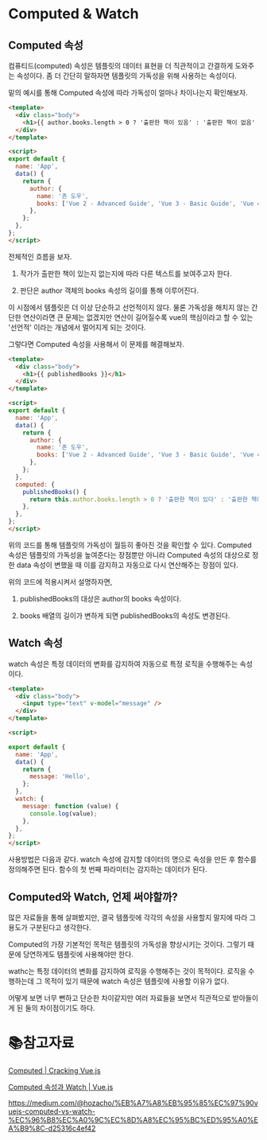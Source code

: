 # Computed & Watch

## Computed 속성

컴퓨티드(computed) 속성은 템플릿의 데이터 표현을 더 직관적이고 간결하게 도와주는 속성이다. 좀 더 간단히 말하자면 템플릿의 가독성을 위해 사용하는 속성이다.

밑의 예시를 통해 Computed 속성에 따라 가독성이 얼마나 차이나는지 확인해보자.

```html
<template>
  <div class="body">
    <h1>{{ author.books.length > 0 ? '출판한 책이 있음' : '출판한 책이 없음' }}</h1>
  </div>
</template>

<script>
export default {
  name: 'App',
  data() {
    return {
      author: {
        name: '존 도우',
        books: ['Vue 2 - Advanced Guide', 'Vue 3 - Basic Guide', 'Vue 4 - The Mystery'],
      },
    };
  },
};
</script>
```

전체적인 흐름을 보자.

1. 작가가 출판한 책이 있는지 없는지에 따라 다른 텍스트를 보여주고자 한다.

2. 판단은 author 객체의 books 속성의 길이를 통해 이루어진다.

이 시점에서 템플릿은 더 이상 단순하고 선언적이지 않다. 물론 가독성을 해치지 않는 간단한 연산이라면 큰 문제는 없겠지만 연산이 길어질수록 vue의 핵심이라고 할 수 있는 '선언적' 이라는 개념에서 멀어지게 되는 것이다.

그렇다면 Computed 속성을 사용해서 이 문제를 해결해보자.

```html
<template>
  <div class="body">
    <h1>{{ publishedBooks }}</h1>
  </div>
</template>

<script>
export default {
  name: 'App',
  data() {
    return {
      author: {
        name: '존 도우',
        books: ['Vue 2 - Advanced Guide', 'Vue 3 - Basic Guide', 'Vue 4 - The Mystery'],
      },
    };
  },
  computed: {
    publishedBooks() {
      return this.author.books.length > 0 ? '출판한 책이 있다' : '출판한 책이 없다';
    },
  },
};
</script>
```

위의 코드를 통해 템플릿의 가독성이 월등히 좋아진 것을 확인할 수 있다. Computed 속성은 템플릿의 가독성을 높여준다는 장점뿐만 아니라 Computed 속성의 대상으로 정한 data 속성이 변했을 때 이를 감지하고 자동으로 다시 연산해주는 장점이 있다.

위의 코드에 적용시켜서 설명하자면,

1. publishedBooks의 대상은 author의 books 속성이다.

2. books 배열의 길이가 변하게 되면 publishedBooks의 속성도 변경된다. 

## Watch 속성

watch 속성은 특정 데이터의 변화를 감지하여 자동으로 특정 로직을 수행해주는 속성이다.

```html
<template>
  <div class="body">
    <input type="text" v-model="message" />
  </div>
</template>

<script>

export default {
  name: 'App',
  data() {
    return {
      message: 'Hello',
    };
  },
  watch: {
    message: function (value) {
      console.log(value);
    },
  },
};
</script>
```

사용방법은 다음과 같다. watch 속성에 감지할 데이터의 명으로 속성을 만든 후 함수를 정의해주면 된다. 함수의 첫 번째 파라미터는 감지하는 데이터가 된다. 

## Computed와 Watch, 언제 써야할까?

많은 자료들을 통해 살펴봤지만, 결국 템플릿에 각각의 속성을 사용할지 말지에 따라 그 용도가 구분된다고 생각한다.

Computed의 가장 기본적인 목적은 템플릿의 가독성을 향상시키는 것이다. 그렇기 때문에 당연하게도 템플릿에 사용해야만 한다. 

wathc는 특정 데이터의 변화를 감지하여 로직을 수행해주는 것이 목적이다. 로직을 수행하는데 그 목적이 있기 때문에 watch 속성은 템플릿에 사용할 이유가 없다.

어떻게 보면 너무 뻔하고 단순한 차이같지만 여러 자료들을 보면서 직관적으로 받아들이게 된 둘의 차이점이기도 하다.

# :books:참고자료

[Computed | Cracking Vue.js](https://joshua1988.github.io/vue-camp/syntax/computed.html)

[Computed 속성과 Watch | Vue.js](https://v3.ko.vuejs.org/guide/computed.html#computed-%E1%84%89%E1%85%A9%E1%86%A8%E1%84%89%E1%85%A5%E1%86%BC)

https://medium.com/@hozacho/%EB%A7%A8%EB%95%85%EC%97%90vuejs-computed-vs-watch-%EC%96%B8%EC%A0%9C%EC%8D%A8%EC%95%BC%ED%95%A0%EA%B9%8C-d25316c4ef42
